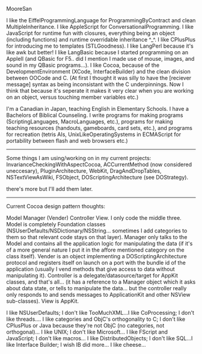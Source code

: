MooreSan 

I like the EiffelProgrammingLanguage for ProgrammingByContract and clean MultipleInheritance.  I like AppleScript for ConversationalProgramming.  I like JavaScript for runtime fun with closures, everything being an object (including functions) and runtime overridable inheritance ^_^.  I like CPlusPlus for introducing me to templates (STLGoodness).  I like LangPerl because it's like awk but better!  I like LangBasic because I started programming on an AppleII (and QBasic for F5.. did I mention I made use of mouse, images, and sound in my QBasic programs...).  I like Cocoa, because of the DevelopmentEnvironment (XCode, InterfaceBuilder) and the clean division between OOCode and C.  (At first I thought it was silly to have the [reciever message] syntax as being inconsistant with the C underpinnings.  Now I think that because it's seperate it makes it very clear when you are working on an object, versus touching member variables etc.)

I'm a Canadian in Japan, teaching English in Elementary Schools.  I have a Bachelors of Biblical Counseling.  I write programs for making programs (ScriptingLanguages, MacroLanguages, etc.), programs for making teaching resources (handouts, gameboards, card sets, etc.), and programs for recreation (tetris AIs, UnixLikeOperatingSystems in ECMAScript for portability between flash and web browsers etc.)

----

Some things I am using/working on in my current projects: InvarianceCheckingWithAspectCocoa, ACCurrentMethod (now considered uneccesary), PluginArchitecture, WebKit, DragAndDropTables, NSTextViewAsWiki, FSObject, DOScriptingArchitecture (see DOStrategy).

there's more but I'll add them later.

----

Current Cocoa design pattern thoughts:

Model Manager (Vender) Controller View.  I only code the middle three.  Model is completely Foundation classes (NSUserDefaults/NSDictionary/NSString... sometimes I add categories to them so that relevant code stays on that layer). Manager only talks to the Model and contains all the application logic for manipulating the data (if it's of a more general nature I put it in the affore mentioned category on the class itself). Vender is an object implementing a DOScriptingArchitecture protocol and registers itself on launch on a port with the bundle id of the application (usually I vend methods that give access to data without manipulating it).  Controller is a delegate/datasource/target for AppKit classes, and that's all... (it has a reference to a Manager object which it asks about data state, or tells to manipulate the data... but the controller really only responds to and sends messages to ApplicationKit and other NSView sub-classes).  View is AppKit.

I like NSUserDefaults; I don't like TooMuchXML...I like CoProcessing; I don't like threads.... I like categories and ObjC's orthogonality to C; I don't like CPlusPlus or Java because they're not ObjC (no categories, not orthogonal)... I like UNIX; I don't like Microsoft... I like FScript and JavaScript; I don't like macros...  I like DistributedObjects; I don't like SQL...I like Interface Builder; I wish IB did more... I like cheese...
